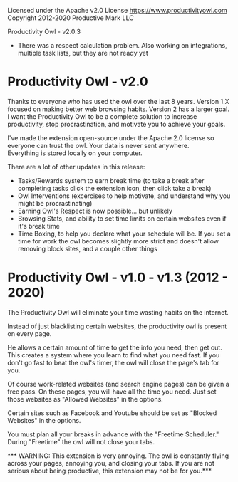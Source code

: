 Licensed under the Apache v2.0 License 
https://www.productivityowl.com
Copyright 2012-2020 Productive Mark LLC


Productivity Owl - v2.0.3
- There was a respect calculation problem.  Also working on integrations, multiple task lists, but they are not ready yet

Productivity Owl - v2.0
=============================================================================
Thanks to everyone who has used the owl over the last 8 years.  Version 1.X focused on making better web browsing habits.  Version 2 has a larger goal.
I want the Productivity Owl to be a complete solution to increase productivity, stop procrastination, and motivate you to achieve your goals.

I've made the extension open-source under the Apache 2.0 license so everyone can trust the owl.  Your data is never sent anywhere.  
Everything is stored locally on your computer.   

There are a lot of other updates in this release:
- Tasks/Rewards system to earn break time (to take a break after completing tasks click the extension icon, then click take a break)
- Owl Interventions (excercises to help motivate, and understand why you might be procrastinating)
- Earning Owl's Respect is now possible... but unlikely 
- Browsing Stats, and ability to set time limits on certain websites even if it's break time
- Time Boxing, to help you declare what your schedule will be.  If you set a time for work the owl becomes slightly more strict and doesn't allow removing block sites, and a couple other things

Productivity Owl - v1.0 - v1.3  (2012 - 2020)
=============================================================================
The Productivity Owl will eliminate your time wasting habits on the internet.  

Instead of just blacklisting certain websites, the productivity owl is present on every page.  

He allows a certain amount of time to get the info you need, then get out.  This creates a system where you learn to find what you need fast.  If you don't go fast to beat the owl's timer, the owl will close the page's tab for you.  

Of course work-related websites (and search engine pages) can be given a free pass.  On these pages, you will have all the time you need. Just set those websites as "Allowed Websites" in the options.  

Certain sites such as Facebook and Youtube should be set as "Blocked Websites" in the options. 

You must plan all your breaks in advance with the "Freetime Scheduler." During "Freetime" the owl will not close your tabs.

*** WARNING: This extension is very annoying.  The owl is constantly flying across your pages, annoying you, and closing your tabs.  If you are not serious about being productive, this extension may not be for you.***
